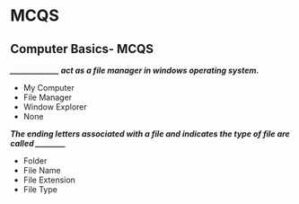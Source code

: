 # MCQS

## Computer Basics- MCQS

***_____________ act as a file manager in windows operating system.***

- My Computer
- File Manager
- Window Explorer
- None

***The ending letters associated with a file and indicates the type of file are called ________***

- Folder
- File Name
- File Extension
- File Type